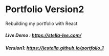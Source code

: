 # Portfolio Version2

Rebuilding my portfolio with React<br>

##### Live Demo : https://stella-lee.com/

##### Version1: https://jestella.github.io/portfolio_1
